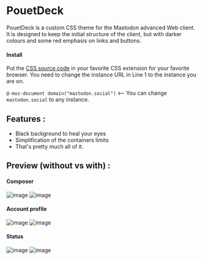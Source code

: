 # PouetDeck

PouetDeck is a custom CSS theme for the Mastodon advanced Web client.<br>
It is designed to keep the initial structure of the client, but with darker colours and some red emphasis on links and buttons.

#### Install

Put the [CSS source code](https://github.com/meiian/pouetdeck/blob/main/PouetDeck.css) in your favorite CSS extension for your favorite browser.
You need to change the instance URL in Line 1 to the instance you are on.

`@-moz-document domain("mastodon.social")` <-- You can change `mastodon.social` to any instance.

## Features :
- Black background to heal your eyes
- Simplification of the containers limits
- That's pretty much all of it.

## Preview (without vs with) :

#### Composer
![image](https://user-images.githubusercontent.com/70202223/162392388-97195925-7cd6-4ced-b0ea-81bf3baf7346.png)
![image](https://user-images.githubusercontent.com/70202223/162392325-4e55d59c-acd3-4a18-b78a-34b27cd4e4b8.png)
<br>
#### Account profile

![image](https://user-images.githubusercontent.com/70202223/162392672-6fee3d15-f93e-41ec-bf6d-ca6dffb6b602.png)
![image](https://user-images.githubusercontent.com/70202223/162392599-39844d08-8720-44ec-9eff-d58d06d4e4e0.png)
<br>
#### Status

![image](https://user-images.githubusercontent.com/70202223/162393134-fa70b392-38c9-4f94-8231-a18e14853127.png)
![image](https://user-images.githubusercontent.com/70202223/162393093-97a3a577-31e9-45c0-b01a-d0acd259e979.png)
